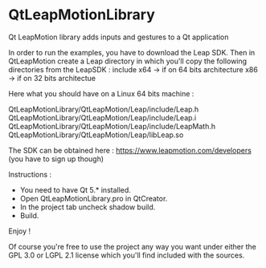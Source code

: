 QtLeapMotionLibrary
===================

Qt LeapMotion library adds inputs and gestures to a Qt application

In order to run the examples, you have to download the Leap SDK.
Then in QtLeapMotion create a Leap directory in which you'll copy the
following directories from the LeapSDK :
include
x64 -> if on 64 bits architecture
x86 -> if on 32 bits architectue

Here what you should have on a Linux 64 bits machine :

QtLeapMotionLibrary/QtLeapMotion/Leap/include/Leap.h
QtLeapMotionLibrary/QtLeapMotion/Leap/include/Leap.i
QtLeapMotionLibrary/QtLeapMotion/Leap/include/LeapMath.h
QtLeapMotionLibrary/QtLeapMotion/Leap/libLeap.so

The SDK can be obtained here : https://www.leapmotion.com/developers (you have
to sign up though)

Instructions :

* You need to have Qt 5.* installed.
* Open QtLeapMotionLibrary.pro in QtCreator.
* In the project tab uncheck shadow build.
* Build.

Enjoy !

Of course you're free to use the project any way you want under either the GPL 3.0
or LGPL 2.1 license which you'll find included with the sources.


